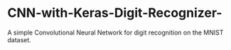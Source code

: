 # CNN-with-Keras-Digit-Recognizer-
A simple Convolutional Neural Network for digit recognition on the MNIST dataset.
